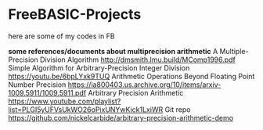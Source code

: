 # FreeBASIC-Projects
here are some of my codes in FB

**some references/documents about multiprecision arithmetic**
A Multiple-Precision Division Algorithm http://dmsmith.lmu.build/MComp1996.pdf
Simple Algorithm for Arbitrary-Precision Integer Division https://youtu.be/6bpLYxk9TUQ
Arithmetic Operations Beyond Floating Point Number Precision https://ia800403.us.archive.org/10/items/arxiv-1009.5911/1009.5911.pdf
Arbitrary Precision Arithmetic https://www.youtube.com/playlist?list=PLGI5yUFVsUkWO26oPixUNYwKick1LxiWR
Git repo https://github.com/nickelcarbide/arbitrary-precision-arithmetic-demo
